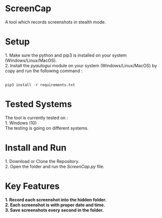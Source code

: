 # ScreenCap
A tool which records screenshots in stealth mode.

<h1>Setup</h1>
1. Make sure the python and pip3 is installed on your system (Windows/Linux/MacOS).<br>
2. Install the <i>pyautogui</i> module on your system (Windows/Linux/MacOS) by copy and run the following command :<br><br>

```
pip3 install -r requirements.txt
```
<h1>Tested Systems</h1>
The tool is currently tested on : <br>
1. Windows (10)<br>
The testing is going on different systems.

<h1>Install and Run</h1>
1. Download or Clone the Repository.<br>
2. Open the folder and run the <i>ScreenCap.py</i> file.

<h1>Key Features</h1>
<b>1. Record each screenshot into the hidden folder.</b><br>
<b>2. Each screenshot is with proper date and time.</b><br>
<b>3. Save screenshots every second in the folder.</b>
